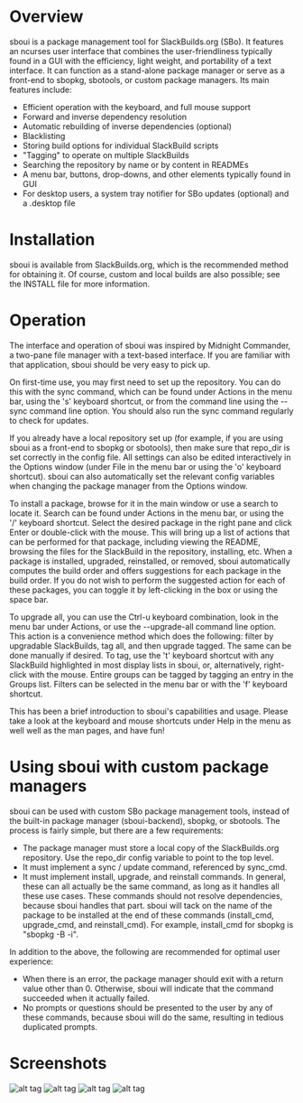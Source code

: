 Overview
================================================================================
sboui is a package management tool for SlackBuilds.org (SBo). It features an
ncurses user interface that combines the user-friendliness typically found in
a GUI with the efficiency, light weight, and portability of a text interface.
It can function as a stand-alone package manager or serve as a front-end to
sbopkg, sbotools, or custom package managers. Its main features include:

* Efficient operation with the keyboard, and full mouse support
* Forward and inverse dependency resolution
* Automatic rebuilding of inverse dependencies (optional)
* Blacklisting
* Storing build options for individual SlackBuild scripts
* "Tagging" to operate on multiple SlackBuilds
* Searching the repository by name or by content in READMEs
* A menu bar, buttons, drop-downs, and other elements typically found in GUI
* For desktop users, a system tray notifier for SBo updates (optional) and a
  .desktop file

Installation
================================================================================
sboui is available from SlackBuilds.org, which is the recommended method for
obtaining it. Of course, custom and local builds are also possible; see the
INSTALL file for more information.

Operation
================================================================================
The interface and operation of sboui was inspired by Midnight Commander, a
two-pane file manager with a text-based interface. If you are familiar with
that application, sboui should be very easy to pick up. 

On first-time use, you may first need to set up the repository. You can do this
with the sync command, which can be found under Actions in the menu bar, using
the 's' keyboard shortcut, or from the command line using the --sync command
line option. You should also run the sync command regularly to check for
updates.

If you already have a local repository set up (for example, if you are using
sboui as a front-end to sbopkg or sbotools), then make sure that repo_dir is set
correctly in the config file. All settings can also be edited interactively in
the Options window (under File in the menu bar or using the 'o' keyboard
shortcut). sboui can also automatically set the relevant config variables when
changing the package manager from the Options window.

To install a package, browse for it in the main window or use a search to locate
it. Search can be found under Actions in the menu bar, or using the '/' keyboard
shortcut. Select the desired package in the right pane and click Enter or
double-click with the mouse. This will bring up a list of actions that can be
performed for that package, including viewing the README, browsing the files for
the SlackBuild in the repository, installing, etc. When a package is installed,
upgraded, reinstalled, or removed, sboui automatically computes the build order
and offers suggestions for each package in the build order. If you do not wish
to perform the suggested action for each of these packages, you can toggle it by
left-clicking in the box or using the space bar.

To upgrade all, you can use the Ctrl-u keyboard combination, look in the menu
bar under Actions, or use the --upgrade-all command line option. This action is
a convenience method which does the following: filter by upgradable SlackBuilds,
tag all, and then upgrade tagged. The same can be done manually if desired.
To tag, use the 't' keyboard shortcut with any SlackBuild highlighted in most
display lists in sboui, or, alternatively, right-click with the mouse. Entire
groups can be tagged by tagging an entry in the Groups list. Filters can be
selected in the menu bar or with the 'f' keyboard shortcut.

This has been a brief introduction to sboui's capabilities and usage. Please
take a look at the keyboard and mouse shortcuts under Help in the menu as well
well as the man pages, and have fun!

Using sboui with custom package managers
================================================================================
sboui can be used with custom SBo package management tools, instead of the
built-in package manager (sboui-backend), sbopkg, or sbotools. The process is
fairly simple, but there are a few requirements:

* The package manager must store a local copy of the SlackBuilds.org repository.
  Use the repo_dir config variable to point to the top level.
* It must implement a sync / update command, referenced by sync_cmd.
* It must implement install, upgrade, and reinstall commands. In general, these
  can all actually be the same command, as long as it handles all these use
  cases. These commands should not resolve dependencies, because sboui handles
  that part. sboui will tack on the name of the package to be installed at the
  end of these commands (install_cmd, upgrade_cmd, and reinstall_cmd). For
  example, install_cmd for sbopkg is "sbopkg -B -i".

In addition to the above, the following are recommended for optimal user
experience:

* When there is an error, the package manager should exit with a return value
  other than 0. Otherwise, sboui will indicate that the command succeeded when
  it actually failed.
* No prompts or questions should be presented to the user by any of these
  commands, because sboui will do the same, resulting in tedious duplicated
  prompts.

Screenshots
================================================================================
![alt tag](https://raw.githubusercontent.com/montagdude/sboui/master/screenshots/commander.png)
![alt tag](https://raw.githubusercontent.com/montagdude/sboui/master/screenshots/install.png)
![alt tag](https://raw.githubusercontent.com/montagdude/sboui/master/screenshots/options.png)
![alt tag](https://raw.githubusercontent.com/montagdude/sboui/master/screenshots/package_info.png)
